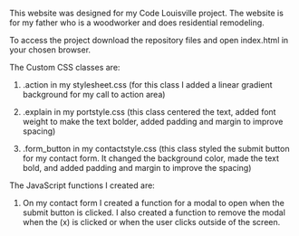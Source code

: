 This website was designed for my Code Louisville project.  The website is for my father who is a woodworker and does residential remodeling.  

To access the project download the repository files and open index.html in your chosen browser.

The Custom CSS classes are:
  1. .action in my stylesheet.css (for this class I added a linear gradient background for my call to action area)

  2. .explain in my portstyle.css (this class centered the text, added font weight to make the text bolder, added padding and margin to improve spacing)

  3. .form_button in my contactstyle.css (this class styled the submit button for my contact form.  It changed the background color, made the text bold, and added padding and margin to improve the spacing)

The JavaScript functions I created are:
  1. On my contact form I created a function for a modal to open when the submit button is clicked.  I also created a function to remove the modal when the (x) is clicked or when the user clicks outside of the screen.
